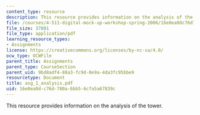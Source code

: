```yaml
---
content_type: resource
description: This resource provides information on the analysis of the tower.
file: /courses/4-511-digital-mock-up-workshop-spring-2006/16e0ea0dc76d780a6bb56cfa5a67839c_asg_1_analysis.pdf
file_size: 37801
file_type: application/pdf
learning_resource_types:
- Assignments
license: https://creativecommons.org/licenses/by-nc-sa/4.0/
ocw_type: OCWFile
parent_title: Assignments
parent_type: CourseSection
parent_uid: 9bd8adf4-88a3-fc9d-0e9a-4da3fc95bbe9
resourcetype: Document
title: asg_1_analysis.pdf
uid: 16e0ea0d-c76d-780a-6bb5-6cfa5a67839c
---
```

This resource provides information on the analysis of the tower.